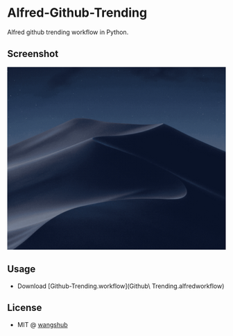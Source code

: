 # Alfred-Github-Trending

Alfred github trending workflow in Python.

## Screenshot

![](./pic/sceen.gif)

## Usage

- Download [Github-Trending.workflow](Github\ Trending.alfredworkflow)

## License

- MIT @ [wangshub](https://github.com/wangshub/)

